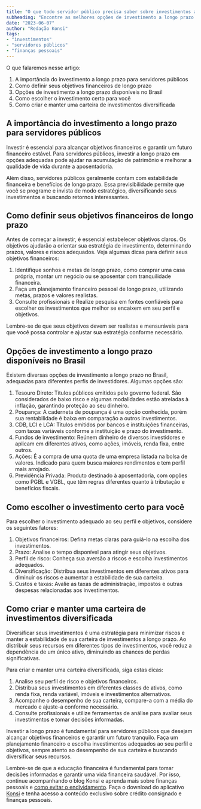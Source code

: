 ```yaml
---
title: "O que todo servidor público precisa saber sobre investimentos a longo prazo"
subheading: "Encontre as melhores opções de investimento a longo prazo para aumentar seu patrimônio e criar um futuro financeiro tranquilo"
date: "2023-06-07"
author: "Redação Konsi"
tags:
- "investimentos"
- "servidores públicos"
- "finanças pessoais"
---
```


O que falaremos nesse artigo:

1. A importância do investimento a longo prazo para servidores públicos
2. Como definir seus objetivos financeiros de longo prazo
3. Opções de investimento a longo prazo disponíveis no Brasil
4. Como escolher o investimento certo para você
5. Como criar e manter uma carteira de investimentos diversificada


## A importância do investimento a longo prazo para servidores públicos

Investir é essencial para alcançar objetivos financeiros e garantir um futuro financeiro estável. Para servidores públicos, investir a longo prazo em opções adequadas pode ajudar na acumulação de patrimônio e melhorar a qualidade de vida durante a aposentadoria.

Além disso, servidores públicos geralmente contam com estabilidade financeira e benefícios de longo prazo. Essa previsibilidade permite que você se programe e invista de modo estratégico, diversificando seus investimentos e buscando retornos interessantes.

## Como definir seus objetivos financeiros de longo prazo

Antes de começar a investir, é essencial estabelecer objetivos claros. Os objetivos ajudarão a orientar sua estratégia de investimento, determinando prazos, valores e riscos adequados. Veja algumas dicas para definir seus objetivos financeiros:

1. Identifique sonhos e metas de longo prazo, como comprar uma casa própria, montar um negócio ou se aposentar com tranquilidade financeira.
2. Faça um planejamento financeiro pessoal de longo prazo, utilizando metas, prazos e valores realistas.
3. Consulte profissionais e Realize pesquisa em fontes confiáveis para escolher os investimentos que melhor se encaixem em seu perfil e objetivos. 

Lembre-se de que seus objetivos devem ser realistas e mensuráveis para que você possa controlar e ajustar sua estratégia conforme necessário.

## Opções de investimento a longo prazo disponíveis no Brasil

Existem diversas opções de investimento a longo prazo no Brasil, adequadas para diferentes perfis de investidores. Algumas opções são:

1. Tesouro Direto: Títulos públicos emitidos pelo governo federal. São considerados de baixo risco e algumas modalidades estão atreladas à inflação, garantindo proteção ao seu dinheiro.
2. Poupança: A caderneta de poupança é uma opção conhecida, porém sua rentabilidade é baixa em comparação a outros investimentos.
3. CDB, LCI e LCA: Títulos emitidos por bancos e instituições financeiras, com taxas variáveis conforme a instituição e prazo do investimento.
4. Fundos de investimento: Reúnem dinheiro de diversos investidores e aplicam em diferentes ativos, como ações, imóveis, renda fixa, entre outros.
5. Ações: É a compra de uma quota de uma empresa listada na bolsa de valores. Indicado para quem busca maiores rendimentos e tem perfil mais arrojado.
6. Previdência Privada: Produto destinado à aposentadoria, com opções como PGBL e VGBL, que têm regras diferentes quanto à tributação e benefícios fiscais.

## Como escolher o investimento certo para você

Para escolher o investimento adequado ao seu perfil e objetivos, considere os seguintes fatores:

1. Objetivos financeiros: Defina metas claras para guiá-lo na escolha dos investimentos.
2. Prazo: Analise o tempo disponível para atingir seus objetivos. 
3. Perfil de risco: Conheça sua aversão a riscos e escolha investimentos adequados.
4. Diversificação: Distribua seus investimentos em diferentes ativos para diminuir os riscos e aumentar a estabilidade de sua carteira.
5. Custos e taxas: Avalie as taxas de administração, impostos e outras despesas relacionadas aos investimentos.

## Como criar e manter uma carteira de investimentos diversificada

Diversificar seus investimentos é uma estratégia para minimizar riscos e manter a estabilidade de sua carteira de investimentos a longo prazo. Ao distribuir seus recursos em diferentes tipos de investimentos, você reduz a dependência de um único ativo, diminuindo as chances de perdas significativas.

Para criar e manter uma carteira diversificada, siga estas dicas:

1. Analise seu perfil de risco e objetivos financeiros.
2. Distribua seus investimentos em diferentes classes de ativos, como renda fixa, renda variável, imóveis e investimentos alternativos.
3. Acompanhe o desempenho de sua carteira, compare-a com a média do mercado e ajuste-a conforme necessário.
4. Consulte profissionais e utilize ferramentas de análise para avaliar seus investimentos e tomar decisões informadas.

Investir a longo prazo é fundamental para servidores públicos que desejam alcançar objetivos financeiros e garantir um futuro tranquilo. Faça um planejamento financeiro e escolha investimentos adequados ao seu perfil e objetivos, sempre atento ao desempenho de sua carteira e buscando diversificar seus recursos.

Lembre-se de que a educação financeira é fundamental para tomar decisões informadas e garantir uma vida financeira saudável. Por isso, continue acompanhando o blog Konsi e aprenda mais sobre finanças pessoais e [como evitar o endividamento](https://konsi.com.br/postagens/servidores-publicos-evitar-endividamento). Faça o download do aplicativo [Konsi](https://konsi.com.br/app-download) e tenha acesso a conteúdo exclusivo sobre crédito consignado e finanças pessoais.